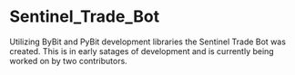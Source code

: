 # Sentinel_Trade_Bot
Utilizing ByBit and PyBit development libraries the Sentinel Trade Bot was created. This is in early satages of development and is currently being worked on by two contributors. 
